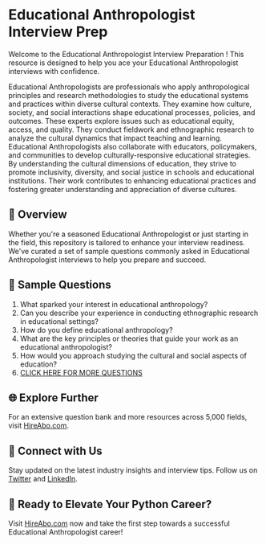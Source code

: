# Educational Anthropologist Interview Prep

Welcome to the Educational Anthropologist Interview Preparation ! This resource is designed to help you ace your Educational Anthropologist interviews with confidence.

Educational Anthropologists are professionals who apply anthropological principles and research methodologies to study the educational systems and practices within diverse cultural contexts. They examine how culture, society, and social interactions shape educational processes, policies, and outcomes. These experts explore issues such as educational equity, access, and quality. They conduct fieldwork and ethnographic research to analyze the cultural dynamics that impact teaching and learning. Educational Anthropologists also collaborate with educators, policymakers, and communities to develop culturally-responsive educational strategies. By understanding the cultural dimensions of education, they strive to promote inclusivity, diversity, and social justice in schools and educational institutions. Their work contributes to enhancing educational practices and fostering greater understanding and appreciation of diverse cultures.

## 🚀 Overview

Whether you're a seasoned Educational Anthropologist or just starting in the field, this repository is tailored to enhance your interview readiness. We've curated a set of sample questions commonly asked in Educational Anthropologist interviews to help you prepare and succeed.

## 📝 Sample Questions

1. What sparked your interest in educational anthropology?
2. Can you describe your experience in conducting ethnographic research in educational settings?
3. How do you define educational anthropology?
4. What are the key principles or theories that guide your work as an educational anthropologist?
5. How would you approach studying the cultural and social aspects of education?
6. [CLICK HERE FOR MORE QUESTIONS](https://hireabo.com/job/7_2_13/Educational%20Anthropologist)

## 🌐 Explore Further

For an extensive question bank and more resources across 5,000 fields, visit [HireAbo.com](https://www.hireabo.com).

## 📱 Connect with Us

Stay updated on the latest industry insights and interview tips. Follow us on [Twitter](https://twitter.com/hireabo) and [LinkedIn](https://www.linkedin.com/in/hire-abo-3609972a8/).

## 🚀 Ready to Elevate Your Python Career?

Visit [HireAbo.com](https://www.hireabo.com) now and take the first step towards a successful Educational Anthropologist career!